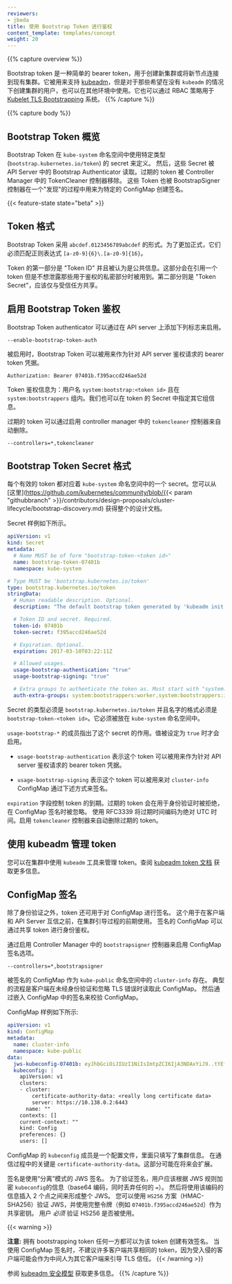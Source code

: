 ```yaml
---
reviewers:
- jbeda
title: 使用 Bootstrap Token 进行鉴权
content_template: templates/concept
weight: 20
---
```

<!-- 
---
reviewers:
- jbeda
title: Authenticating with Bootstrap Tokens
content_template: templates/concept
weight: 20
--- 
-->

{{% capture overview %}}
<!-- 
Bootstrap tokens are a simple bearer token that is meant to be used when
creating new clusters or joining new nodes to an existing cluster.  It was built
to support [kubeadm](/docs/reference/setup-tools/kubeadm/kubeadm/), but can be used in other contexts
for users that wish to start clusters without `kubeadm`. It is also built to
work, via RBAC policy, with the [Kubelet TLS
Bootstrapping](/docs/reference/command-line-tools-reference/kubelet-tls-bootstrapping/) system. 
-->
Bootstrap token 是一种简单的 bearer token，用于创建新集群或将新节点连接到现有集群。它被用来支持 [kubeadm](/zh/docs/reference/setup-tools/kubeadm/kubeadm/)，但是对于那些希望在没有 `kubeadm` 的情况下创建集群的用户，也可以在其他环境中使用。它也可以通过 RBAC 策略用于 [Kubelet TLS
Bootstrapping](/docs/reference/command-line-tools-reference/kubelet-tls-bootstrapping/) 系统。
{{% /capture %}}

{{% capture body %}}
<!-- 
## Bootstrap Tokens Overview 
-->
## Bootstrap Token 概览

<!-- 
Bootstrap Tokens are defined with a specific type
(`bootstrap.kubernetes.io/token`) of secrets that lives in the `kube-system`
namespace.  These Secrets are then read by the Bootstrap Authenticator in the
API Server.  Expired tokens are removed with the TokenCleaner controller in the
Controller Manager.  The tokens are also used to create a signature for a
specific ConfigMap used in a "discovery" process through a BootstrapSigner
controller. 
-->
Bootstrap Token 在 `kube-system` 命名空间中使用特定类型 (`bootstrap.kubernetes.io/token`) 的 secret 来定义。
然后，这些 Secret 被 API Server 中的 Bootstrap Authenticator 读取。过期的 token 被 Controller Manager 中的 TokenCleaner 控制器移除。
这些 Token 也被 BootstrapSigner 控制器在一个"发现"的过程中用来为特定的 ConfigMap 创建签名。 

{{< feature-state state="beta" >}}

<!-- 
## Token Format 
-->
## Token 格式

<!-- 
Bootstrap Tokens take the form of `abcdef.0123456789abcdef`.  More formally,
they must match the regular expression `[a-z0-9]{6}\.[a-z0-9]{16}`. 
-->
Bootstrap Token 采用 `abcdef.0123456789abcdef` 的形式。为了更加正式，它们必须匹配正则表达式 `[a-z0-9]{6}\.[a-z0-9]{16}`。

<!--
The first part of the token is the "Token ID" and is considered public
information.  It is used when referring to a token without leaking the secret
part used for authentication. The second part is the "Token Secret" and should
only be shared with trusted parties.
-->
Token 的第一部分是 "Token ID" 并且被认为是公共信息。这部分会在引用一个 token 但是不想泄露那些用于鉴权的私密部分时被用到。第二部分则是 "Token Secret"，应该仅与受信任方共享。

<!-- 
## Enabling Bootstrap Token Authentication
-->
## 启用 Bootstrap Token 鉴权

<!-- 
The Bootstrap Token authenticator can be enabled using the following flag on the
API server: 
-->
Bootstrap Token authenticator 可以通过在 API server 上添加下列标志来启用。

```
--enable-bootstrap-token-auth
```

<!-- 
When enabled, bootstrapping tokens can be used as bearer token credentials to
authenticate requests against the API server. 
-->
被启用时，Bootstrap Token 可以被用来作为针对 API server 鉴权请求的 bearer token 凭据。

```http
Authorization: Bearer 07401b.f395accd246ae52d
```

<!-- 
Tokens authenticate as the username `system:bootstrap:<token id>` and are members
of the group `system:bootstrappers`.  Additional groups may be specified in the
token's Secret. 
-->
Token 鉴权信息为：用户名 `system:bootstrap:<token id>` 且在 `system:bootstrappers` 组内。我们也可以在 token 的 Secret 中指定其它组信息。

<!-- Expired tokens can be deleted automatically by enabling the `tokencleaner`
controller on the controller manager. -->
过期的 token 可以通过启用 controller manager 中的 `tokencleaner` 控制器来自动删除。

```
--controllers=*,tokencleaner
```

<!-- 
## Bootstrap Token Secret Format 
-->
## Bootstrap Token Secret 格式

<!-- 
Each valid token is backed by a secret in the `kube-system` namespace.  You can
find the full design doc
[here](https://github.com/kubernetes/community/blob/{{< param "githubbranch" >}}/contributors/design-proposals/cluster-lifecycle/bootstrap-discovery.md). 
-->
每个有效的 token 都对应着 `kube-system` 命名空间中的一个 secret。您可以从 [这里](https://github.com/kubernetes/community/blob/{{< param "githubbranch" >}}/contributors/design-proposals/cluster-lifecycle/bootstrap-discovery.md) 获得整个的设计文档。

<!-- 
Here is what the secret looks like. 
-->
Secret 样例如下所示。

```yaml
apiVersion: v1
kind: Secret
metadata:
  # Name MUST be of form "bootstrap-token-<token id>"
  name: bootstrap-token-07401b
  namespace: kube-system

# Type MUST be 'bootstrap.kubernetes.io/token'
type: bootstrap.kubernetes.io/token
stringData:
  # Human readable description. Optional.
  description: "The default bootstrap token generated by 'kubeadm init'."

  # Token ID and secret. Required.
  token-id: 07401b
  token-secret: f395accd246ae52d

  # Expiration. Optional.
  expiration: 2017-03-10T03:22:11Z

  # Allowed usages.
  usage-bootstrap-authentication: "true"
  usage-bootstrap-signing: "true"

  # Extra groups to authenticate the token as. Must start with "system:bootstrappers:"
  auth-extra-groups: system:bootstrappers:worker,system:bootstrappers:ingress
```

<!-- 
The type of the secret must be `bootstrap.kubernetes.io/token` and the name must
be `bootstrap-token-<token id>`.  It must also exist in the `kube-system`
namespace. 
-->
Secret 的类型必须是 `bootstrap.kubernetes.io/token` 并且名字的格式必须是 `bootstrap-token-<token id>`。它必须被放在 `kube-system` 命名空间中。

<!-- 
The `usage-bootstrap-*` members indicate what this secret is intended to be used
for.  A value must be set to `true` to be enabled. 
-->
`usage-bootstrap-*` 的成员指出了这个 secret 的作用。值被设定为 `true` 时才会启用。

<!-- * `usage-bootstrap-authentication` indicates that the token can be used to
authenticate to the API server as a bearer token. -->
* `usage-bootstrap-authentication` 表示这个 token 可以被用来作为针对 API server 鉴权请求的 bearer token 凭据。
<!-- * `usage-bootstrap-signing` indicates that the token may be used to sign the
`cluster-info` ConfigMap as described below. -->
* `usage-bootstrap-signing` 表示这个 token 可以被用来对 `cluster-info` ConfigMap 通过下述方式来签名。

<!-- 
The `expiration` field controls the expiry of the token.  Expired tokens are
rejected when used for authentication and ignored during ConfigMap signing. 
The expiry value is encoded as an absolute UTC time using RFC3339.  Enable the
`tokencleaner` controller to automatically delete expired tokens. 
-->
`expiration` 字段控制 token 的到期。过期的 token 会在用于身份验证时被拒绝，在 ConfigMap 签名时被忽略。
使用 RFC3339 将过期时间编码为绝对 UTC 时间。启用 `tokencleaner` 控制器来自动删除过期的 token。

<!-- 
## Token Management with kubeadm 
-->
## 使用 kubeadm 管理 token

<!-- 
You can use the `kubeadm` tool to manage tokens on a running cluster. See the
[kubeadm token docs](/docs/reference/setup-tools/kubeadm/kubeadm-token/) for details. 
-->
您可以在集群中使用 `kubeadm` 工具来管理 token。查阅 [kubeadm token 文档](/docs/reference/setup-tools/kubeadm/kubeadm-token/) 获取更多信息。

<!-- 
## ConfigMap Signing 
-->
## ConfigMap 签名

<!-- 
In addition to authentication, the tokens can be used to sign a ConfigMap.  This
is used early in a cluster bootstrap process before the client trusts the API
server.  The signed ConfigMap can be authenticated by the shared token. 
-->
除了身份验证之外，token 还可用于对 ConfigMap 进行签名。
这个用于在客户端和 API Server 互信之前，在集群引导过程的前期使用。
签名的 ConfigMap 可以通过共享 token 进行身份鉴权。

<!-- 
Enable ConfigMap signing by enabling the `bootstrapsigner` controller on the
Controller Manager. 
-->
通过启用 Controller Manager 中的 `bootstrapsigner` 控制器来启用 ConfigMap 签名选项。

```
--controllers=*,bootstrapsigner
```

<!-- 
The ConfigMap that is signed is `cluster-info` in the `kube-public` namespace.
The typical flow is that a client reads this ConfigMap while unauthenticated and
ignoring TLS errors.  It then validates the payload of the ConfigMap by looking
at a signature embedded in the ConfigMap. 
-->
被签名的 ConfigMap 作为 `kube-public` 命名空间中的 `cluster-info` 存在。
典型的流程是客户端在未经身份验证和忽略 TLS 错误时读取此 ConfigMap。
然后通过嵌入 ConfigMap 中的签名来校验 ConfigMap。

<!-- 
The ConfigMap may look like this: 
-->
ConfigMap 样例如下所示:

```yaml
apiVersion: v1
kind: ConfigMap
metadata:
  name: cluster-info
  namespace: kube-public
data:
  jws-kubeconfig-07401b: eyJhbGciOiJIUzI1NiIsImtpZCI6IjA3NDAxYiJ9..tYEfbo6zDNo40MQE07aZcQX2m3EB2rO3NuXtxVMYm9U
  kubeconfig: |
    apiVersion: v1
    clusters:
    - cluster:
        certificate-authority-data: <really long certificate data>
        server: https://10.138.0.2:6443
      name: ""
    contexts: []
    current-context: ""
    kind: Config
    preferences: {}
    users: []
```

<!-- 
The `kubeconfig` member of the ConfigMap is a config file with just the cluster
information filled out.  The key thing being communicated here is the
`certificate-authority-data`.  This may be expanded in the future. 
-->
ConfigMap 的 `kubeconfig` 成员是一个配置文件，里面只填写了集群信息。
在通信过程中的关键是 `certificate-authority-data`。这部分可能在将来会扩展。

<!-- 
The signature is a JWS signature using the "detached" mode.  To validate the
signature, the user should encode the `kubeconfig` payload according to JWS
rules (base64 encoded while discarding any trailing `=`).  That encoded payload
is then used to form a whole JWS by inserting it between the 2 dots.  You can
verify the JWS using the `HS256` scheme (HMAC-SHA256) with the full token (e.g.
`07401b.f395accd246ae52d`) as the shared secret.  Users _must_ verify that HS256
is used. 
-->
签名是使用“分离”模式的 JWS 签名。
为了验证签名，用户应该根据 JWS 规则加密 `kubeconfig`的信息（base64 编码，同时丢弃任何的 `=`）。
然后将使用该编码的信息插入 2 个点之间来形成整个 JWS。
您可以使用 `HS256` 方案（HMAC-SHA256）验证 JWS，并使用完整令牌（例如 `07401b.f395accd246ae52d`）作为共享密钥。 用户 _必须_ 验证 HS256 是否被使用。

{{< warning >}}
<!-- 
**Warning:** Any party with a bootstrapping token can create a valid signature for that
token. When using ConfigMap signing it's discouraged to share the same token with
many clients, since a compromised client can potentially man-in-the middle another
client relying on the signature to bootstrap TLS trust. 
-->
**注意:** 拥有 bootstrapping token 任何一方都可以为该 token 创建有效签名。
当使用 ConfigMap 签名时，不建议许多客户端共享相同的 token，因为受入侵的客户端可能会作为中间人为其它客户端来引导 TLS 信任。
{{< /warning >}}

<!-- 
Consult the [kubeadm security model](/docs/reference/generated/kubeadm/#security-model)
section for more information. 
-->
参阅 [kubeadm 安全模型](/docs/reference/generated/kubeadm/#security-model) 获取更多信息。
{{% /capture %}}
